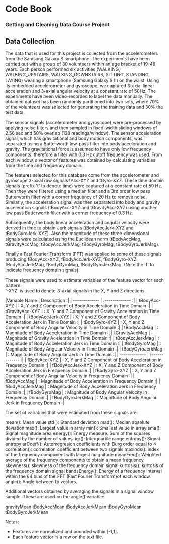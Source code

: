 # **Code Book**
### Getting and Cleaning Data Course Project
## Data Collection

The data that is used for this project is collected from the accelerometers from the Samsung Galaxy S smartphone. The experiments have been carried out with a group of 30 volunteers within an age bracket of 19-48 years. Each person performed six activities (WALKING, WALKING_UPSTAIRS, WALKING_DOWNSTAIRS, SITTING, STANDING, LAYING) wearing a smartphone (Samsung Galaxy S II) on the waist. Using its embedded accelerometer and gyroscope, we captured 3-axial linear acceleration and 3-axial angular velocity at a constant rate of 50Hz. The experiments have been video-recorded to label the data manually. The obtained dataset has been randomly partitioned into two sets, where 70% of the volunteers was selected for generating the training data and 30% the test data. 

The sensor signals (accelerometer and gyroscope) were pre-processed by applying noise filters and then sampled in fixed-width sliding windows of 2.56 sec and 50% overlap (128 readings/window). The sensor acceleration signal, which has gravitational and body motion components, was separated using a Butterworth low-pass filter into body acceleration and gravity. The gravitational force is assumed to have only low frequency components, therefore a filter with 0.3 Hz cutoff frequency was used. From each window, a vector of features was obtained by calculating variables from the time and frequency domain. 

The features selected for this database come from the accelerometer and gyroscope 3-axial raw signals tAcc-XYZ and tGyro-XYZ. These time domain signals (prefix 't' to denote time) were captured at a constant rate of 50 Hz. Then they were filtered using a median filter and a 3rd order low pass Butterworth filter with a corner frequency of 20 Hz to remove noise. Similarly, the acceleration signal was then separated into body and gravity acceleration signals (tBodyAcc-XYZ and tGravityAcc-XYZ) using another low pass Butterworth filter with a corner frequency of 0.3 Hz. 

Subsequently, the body linear acceleration and angular velocity were derived in time to obtain Jerk signals (tBodyAccJerk-XYZ and tBodyGyroJerk-XYZ). Also the magnitude of these three-dimensional signals were calculated using the Euclidean norm (tBodyAccMag, tGravityAccMag, tBodyAccJerkMag, tBodyGyroMag, tBodyGyroJerkMag). 

Finally a Fast Fourier Transform (FFT) was applied to some of these signals producing fBodyAcc-XYZ, fBodyAccJerk-XYZ, fBodyGyro-XYZ, fBodyAccJerkMag, fBodyGyroMag, fBodyGyroJerkMag. (Note the 'f' to indicate frequency domain signals). 

These signals were used to estimate variables of the feature vector for each pattern:  
'-XYZ' is used to denote 3-axial signals in the X, Y and Z directions.


|Variable Name 		| Description 								:|
| ------------- 	| :-------------								:| 
| tBodyAcc-XYZ 		| : X, Y and Z Component of Body Acceleration in Time Domain 		:|
| tGravityAcc-XYZ 	| : X, Y and Z Component of Gravity Acceleration in Time Domain 	:|
| tBodyAccJerk-XYZ 	| : X, Y and Z Component of Body Acceleration Jerk in Time Domain	:|
| tBodyGyro-XYZ 	| : X, Y and Z Component of Body Angular Velocity in Time Domain	:|
| tBodyAccMag 		| : Magnitude of Body Acceleration in Time Domain			:|
| tGravityAccMag	| : Magnitude of Gravity Aceleration in Time Domain			:|
| tBodyAccJerkMag	| : Magnitude of Body Acceleration Jerk in Time Domain			:|
| tBodyGyroMag		| : Magnitude of Body Angular Velocity in Time Domain			:|
| tBodyGyroJerkMag	| : Magnitude of Body Angular Jerk in Time Domain			:|
| ------------- 	| :-------------								:| 
| fBodyAcc-XYZ 		| : X, Y and Z Component of Body Acceleration in Frequency Domain	:|
| fBodyAccJerk-XYZ 	| : X, Y and Z Component of Body Acceleration Jerk in Frequency Domain	:|
| fBodyGyro-XYZ 	| : X, Y and Z Component of Body Angular Velocity in Frequency Domain	:|
| fBodyAccMag 		| : Magnitude of Body Acceleration in Frequency Domain			:|
| fBodyAccJerkMag	| : Magnitude of Body Acceleration Jerk in Frequency Domain		:|
| fBodyGyroMag		| : Magnitude of Body Angular Velocity in Frequency Domain		:|
| fBodyGyroJerkMag	| : Magnitude of Body Angular Jerk in Frequency Domain			:|

The set of variables that were estimated from these signals are: 

mean(): Mean value
std(): Standard deviation
mad(): Median absolute deviation 
max(): Largest value in array
min(): Smallest value in array
sma(): Signal magnitude area
energy(): Energy measure. Sum of the squares divided by the number of values. 
iqr(): Interquartile range 
entropy(): Signal entropy
arCoeff(): Autorregresion coefficients with Burg order equal to 4
correlation(): correlation coefficient between two signals
maxInds(): index of the frequency component with largest magnitude
meanFreq(): Weighted average of the frequency components to obtain a mean frequency
skewness(): skewness of the frequency domain signal 
kurtosis(): kurtosis of the frequency domain signal 
bandsEnergy(): Energy of a frequency interval within the 64 bins of the FFT (Fast Fourier Transform)of each window.
angle(): Angle between to vectors.

Additional vectors obtained by averaging the signals in a signal window sample. These are used on the angle() variable:

gravityMean
tBodyAccMean
tBodyAccJerkMean
tBodyGyroMean
tBodyGyroJerkMean

Notes: 

- Features are normalized and bounded within [-1,1].
- Each feature vector is a row on the text file.

